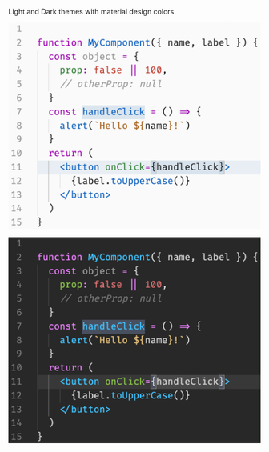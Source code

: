 Light and Dark themes with material design colors.

![alt](https://raw.githubusercontent.com/JonaDuran/Material-Light-Theme/master/example/theme_light.png)

![alt](https://raw.githubusercontent.com/JonaDuran/Material-Light-Theme/master/example/theme_dark.png)